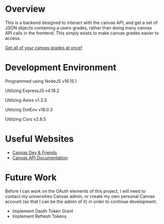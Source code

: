# Overview

This is a backend designed to interact with the canvas API, and get a set of JSON objects containing a users grades, rather than doing many canvas API calls in the frontend. This simply exists to make canvas grades easier to access.

[Get all of your canvas grades at once!](https://youtu.be/PMaFMreImT4)

# Development Environment

Programmed using NodeJS v16.15.1

Utilizing ExpressJS v4.18.2

Utilizing Axios v1.3.3

Utilizing DotEnv v16.0.3

Utilizing Cors v2.8.5

# Useful Websites

- [Canvas Dev & Friends](https://instructure.github.io/)
- [Canvas API Documentation](https://canvas.instructure.com/doc/api/all_resources.html)

# Future Work

Before I can work on the OAuth elements of this project, I will need to contact my universities Canvas admin, or create my own personal Canvas account (so that I can be the admin of it) in order to continue development.

- Implement Oauth Token Grant
- Implement Refresh Tokens